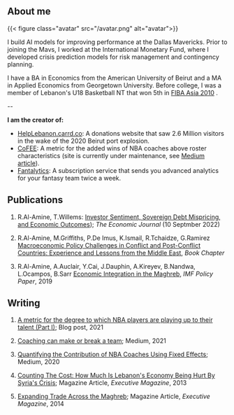 ## About me

{{< figure class="avatar" src="/avatar.png" alt="avatar">}}

I build AI models for improving performance at the Dallas Mavericks. Prior to joining the Mavs, I worked at the International Monetary Fund, where I developed crisis prediction models for risk management and contingency planning.

I have a BA in Economics from the American University of Beirut and a MA in Applied Economics from Georgetown University. Before college, I was a member of Lebanon's U18 Basketball NT that won 5th in [FIBA Asia 2010](https://basketball.asia-basket.com/player/Ramzy-Al-Amine/Lebanon/Lebanese-U18-National-Team/204964) . 

--

**I am the creator of:**
  * [HelpLebanon.carrd.co](https://helplebanon.carrd.co): A donations website that saw 2.6 Million visitors in the wake of the 2020 Beirut port explosion.
  * [CoFEE](http://nbacoacheffects.com/): A metric for the added wins of NBA coaches above roster characteristics (site is currently under maintenance, see [Medium article](https://towardsdatascience.com/quantifying-the-contribution-of-nba-coaches-using-fixed-effects-56f77f22153a)).
  * [Fantalytics](https://fantalytics.app): A subscription service that sends you advanced analytics for your fantasy team twice a week.
## Publications

  1. R.Al-Amine, T.Willems: [Investor Sentiment, Sovereign Debt Mispricing, and Economic Outcomes](https://doi.org/10.1093/ej/ueac067)); _The Economic Journal_ (10 Septmber 2022)

  2. R.Al-Amine, M.Griffiths, P.De Imus, K.Ismail, R.Tchaidze, G.Ramirez [Macroeconomic Policy Challenges in Conflict and Post-Conflict Countries: Experience and Lessons from the Middle East](https://oxford.universitypressscholarship.com/view/10.1093/oso/9780198853091.001.0001/oso-9780198853091-chapter-19), _Book Chapter_

  3. R.Al-Amine, A.Auclair, Y.Cai, J.Dauphin, A.Kireyev, B.Nandwa, L.Ocampos, B.Sarr [Economic Integration in the Maghreb](https://www.imf.org/en/Publications/Departmental-Papers-Policy-Papers/Issues/2019/02/08/Economic-Integration-in-the-Maghreb-An-Untapped-Source-of-Growth-46273), *IMF Policy Paper*, 2019

<!-- 
## Help Lebanon Carrd

Link: ["HelpLebanon.carrd.co"](https://helplebanon.carrd.co/)  -->

<!-- In 2020, I launched the above site as a landing page for resources on helping local Lebanese communities survive the economic crisis. Weeks later, it became the epicenter for disaster relief initatives as donations rushed in to support the victims of the August 4th Beirut port explosion. Following the blast, which killed 218 and left numerous without shelter, traffic on the site surged instantly, and I quickly repurposed it to cater for those looking for ways to help. New initatives were being submitted a via the suggestion button, of which I added those who passed the eye test. A swarm of solidarity messages came pouring in from all over the world as well. Celebrities and public figures like Dua Lipa and Victoria Beckham shared the site on their social media. Between August 4th and August 7th, the total number of visitors to the site reached 2.6 Million. -->

<!-- Full story [here](https://docs.google.com/presentation/d/175wsn-18PNyWML7TmsUDiRTSIEaD7EgCVGfOKM4Kihc/edit?usp=sharing).  -->

## Writing

1. [A metric for the degree to which NBA players are playing up to their talent (Part I)](/posts/nba-distance-to-potential); Blog post, 2021

2. [Coaching can make or break a team](https://ramzyalamine.medium.com/coaching-can-make-or-break-a-team-just-ask-doc-rivers-67ce3ed051c7); Medium, 2021

3. [Quantifying the Contribution of NBA Coaches Using Fixed Effects](https://towardsdatascience.com/quantifying-the-contribution-of-nba-coaches-using-fixed-effects-56f77f22153a); Medium, 2020

4. [Counting The Cost: How Much Is Lebanon's Economy Being Hurt By Syria's Crisis](https://www.executive-magazine.com/economics-policy/lebanon-syria-crisis); Magazine Article, *Executive Magazine*, 2013

5. [Expanding Trade Across the Maghreb](https://blogs.imf.org/2019/04/23/expanding-trade-across-the-maghreb/); Magazine Article, *Executive Magazine*, 2014
<!-- ---

## Awards


Year | Award | Category
-----|-------|--------
2010 |   | Won Outstanding Lead Actor in a miniseries or a movie
2018 | IMF Innovation | Won Innovation Champion 
2010 | FIBA | Selected on the Lebanese Under-18 National Team

--- -->


